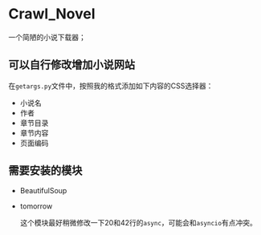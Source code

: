 # Crawl_Novel

一个简陋的小说下载器；

## 可以自行修改增加小说网站

在`getargs.py`文件中，按照我的格式添加如下内容的CSS选择器：
- 小说名
- 作者
- 章节目录
- 章节内容
- 页面编码

## 需要安装的模块

- BeautifulSoup
- tomorrow

  这个模块最好稍微修改一下20和42行的`async`，可能会和`asyncio`有点冲突。